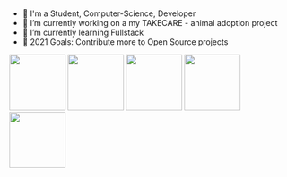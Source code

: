 ###
- 🔭 I'm a Student, Computer-Science, Developer
- 🌱 I’m currently working on a my TAKECARE - animal adoption project
- 👯 I’m currently learning Fullstack
- 🥅 2021 Goals: Contribute more to Open Source projects
<img src="https://cdn.jsdelivr.net/npm/programming-languages-logos@0.0.3/src/javascript/javascript_32x32.png" height="100">
<img src="https://cdn.jsdelivr.net/npm/programming-languages-logos@0.0.3/src/typescript/typescript_32x32.png" height="100">
<img src="https://cdn.jsdelivr.net/npm/programming-languages-logos@0.0.3/src/html/html_32x32.png" height="100">
<img src="https://cdn.jsdelivr.net/npm/programming-languages-logos@0.0.3/src/css/css_32x32.png" height="100">
<img src="https://cdn.jsdelivr.net/npm/programming-languages-logos@0.0.3/src/c/c_32x32.png" height="100">


<!--
**michaelr231/michaelr231** is a ✨ _special_ ✨ repository because its `README.md` (this file) appears on your GitHub profile.
